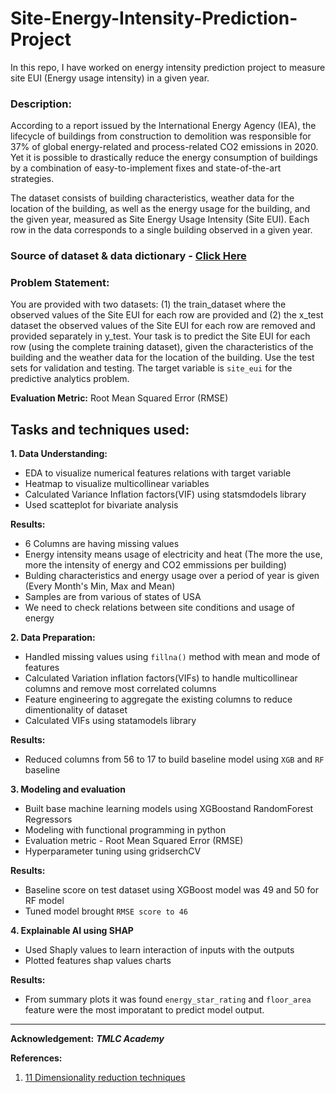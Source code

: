 # Site-Energy-Intensity-Prediction-Project
In this repo, I have worked on energy intensity prediction project to measure site EUI (Energy usage intensity) in a given year.
 
### **Description:** 
According to a report issued by the International Energy Agency (IEA), the lifecycle of buildings from construction to demolition was responsible for 37% of global energy-related and process-related CO2 emissions in 2020. Yet it is possible to drastically reduce the energy consumption of buildings by a combination of easy-to-implement fixes and state-of-the-art strategies. 

The dataset consists of building characteristics, weather data for the location of the building, as well as the energy usage for the building, and the given year, measured as Site Energy Usage Intensity (Site EUI). Each row in the data corresponds to a single building observed in a given year.

### Source of dataset & data dictionary - [Click Here](https://www.kaggle.com/c/widsdatathon2022/data)

### **Problem Statement:** 
You are provided with two datasets: (1) the train\_dataset where the observed values of the Site EUI for each row are provided and (2) the x\_test dataset the observed values of the Site EUI for each row are removed and provided separately in y\_test. Your task is to predict the Site EUI for each row (using the complete training dataset), given the characteristics of the building and the weather data for the location of the building. Use the test sets for validation and testing. The target variable  is `site_eui` for the predictive analytics problem.

**Evaluation Metric:** Root Mean Squared Error (RMSE)

## Tasks and techniques used:

**1. Data Understanding:**
- EDA to visualize numerical features relations with target variable
- Heatmap to visualize multicollinear variables
- Calculated Variance Inflation factors(VIF) using statsmdodels library
- Used scatteplot for bivariate analysis

**Results:**
- 6 Columns are having missing values
- Energy intensity means usage of electricity and heat (The more the use, more the intensity of energy and CO2 emmissions per building)
- Bulding characteristics and energy usage over a period of year is given (Every Month's Min, Max and Mean)
- Samples are from various of states of USA
- We need to check relations between site conditions and usage of energy

**2. Data Preparation:**
- Handled missing values using `fillna()` method with mean and mode of features
- Calculated Variation inflation factors(VIFs) to handle multicollinear columns and remove most correlated columns
- Feature engineering to aggregate the existing columns to reduce dimentionality of dataset
- Calculated VIFs using statamodels library

**Results:**
- Reduced columns from 56 to 17 to build baseline model using `XGB` and `RF` baseline

**3. Modeling and evaluation**
- Built base machine learning models using XGBoostand RandomForest Regressors
- Modeling with functional programming in python
- Evaluation metric - Root Mean Squared Error (RMSE)
- Hyperparameter tuning using gridserchCV

**Results:**
- Baseline score on test dataset using XGBoost model was 49 and 50 for RF model
- Tuned model brought `RMSE score to 46` 

**4. Explainable AI using SHAP**
- Used Shaply values to learn interaction of inputs with the outputs
- Plotted features shap values charts

**Results:**
- From summary plots it was found `energy_star_rating` and `floor_area` feature were the most imporatant to predict model output.

----------------------

**Acknowledgement:** ***TMLC Academy***

**References:**

1. [11 Dimensionality reduction techniques](https://towardsdatascience.com/11-dimensionality-reduction-techniques-you-should-know-in-2021-dcb9500d388b)


